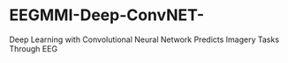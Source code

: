 # EEGMMI-Deep-ConvNET-
Deep  Learning with Convolutional Neural Network  Predicts Imagery Tasks Through EEG
